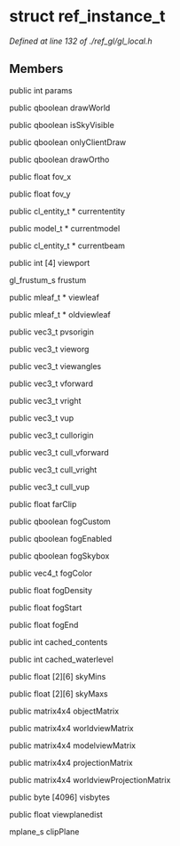 # struct ref_instance_t

*Defined at line 132 of ./ref_gl/gl_local.h*

## Members

public int params

public qboolean drawWorld

public qboolean isSkyVisible

public qboolean onlyClientDraw

public qboolean drawOrtho

public float fov_x

public float fov_y

public cl_entity_t * currententity

public model_t * currentmodel

public cl_entity_t * currentbeam

public int [4] viewport

gl_frustum_s frustum

public mleaf_t * viewleaf

public mleaf_t * oldviewleaf

public vec3_t pvsorigin

public vec3_t vieworg

public vec3_t viewangles

public vec3_t vforward

public vec3_t vright

public vec3_t vup

public vec3_t cullorigin

public vec3_t cull_vforward

public vec3_t cull_vright

public vec3_t cull_vup

public float farClip

public qboolean fogCustom

public qboolean fogEnabled

public qboolean fogSkybox

public vec4_t fogColor

public float fogDensity

public float fogStart

public float fogEnd

public int cached_contents

public int cached_waterlevel

public float [2][6] skyMins

public float [2][6] skyMaxs

public matrix4x4 objectMatrix

public matrix4x4 worldviewMatrix

public matrix4x4 modelviewMatrix

public matrix4x4 projectionMatrix

public matrix4x4 worldviewProjectionMatrix

public byte [4096] visbytes

public float viewplanedist

mplane_s clipPlane



